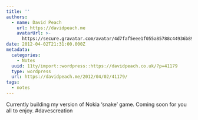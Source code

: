 ```yaml
---
title: ''
authors:
  - name: David Peach
    url: https://davidpeach.me
    avatarUrl: >-
      https://secure.gravatar.com/avatar/4d7faf5eee1f055a85788c44936b8995eaab6dfb004e7854ec747ccb272e91ee?s=96&d=mm&r=g
date: 2012-04-02T21:31:00.000Z
metadata:
  categories:
    - Notes
  uuid: 11ty/import::wordpress::https://davidpeach.co.uk/?p=41179
  type: wordpress
  url: https://davidpeach.me/2012/04/02/41179/
tags:
  - notes
---
```

Currently building my version of Nokia ‘snake’ game. Coming soon for you all to enjoy. #davescreation